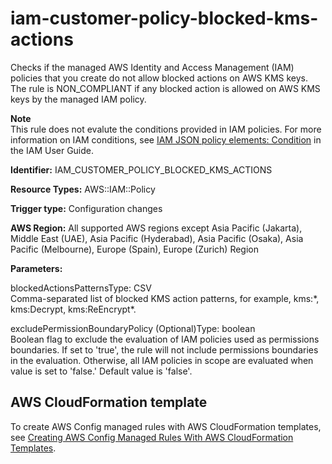 # iam\-customer\-policy\-blocked\-kms\-actions<a name="iam-customer-policy-blocked-kms-actions"></a>

Checks if the managed AWS Identity and Access Management \(IAM\) policies that you create do not allow blocked actions on AWS KMS keys\. The rule is NON\_COMPLIANT if any blocked action is allowed on AWS KMS keys by the managed IAM policy\. 

**Note**  
This rule does not evalute the conditions provided in IAM policies\. For more information on IAM conditions, see [IAM JSON policy elements: Condition](https://docs.aws.amazon.com/IAM/latest/UserGuide/reference_policies_elements_condition.html) in the IAM User Guide\.

**Identifier:** IAM\_CUSTOMER\_POLICY\_BLOCKED\_KMS\_ACTIONS

**Resource Types:** AWS::IAM::Policy

**Trigger type:** Configuration changes

**AWS Region:** All supported AWS regions except Asia Pacific \(Jakarta\), Middle East \(UAE\), Asia Pacific \(Hyderabad\), Asia Pacific \(Osaka\), Asia Pacific \(Melbourne\), Europe \(Spain\), Europe \(Zurich\) Region

**Parameters:**

blockedActionsPatternsType: CSV  
Comma\-separated list of blocked KMS action patterns, for example, kms:\*, kms:Decrypt, kms:ReEncrypt\*\.

excludePermissionBoundaryPolicy \(Optional\)Type: boolean  
Boolean flag to exclude the evaluation of IAM policies used as permissions boundaries\. If set to 'true', the rule will not include permissions boundaries in the evaluation\. Otherwise, all IAM policies in scope are evaluated when value is set to 'false\.' Default value is 'false'\.

## AWS CloudFormation template<a name="w2aac12c33c15b9d357c19"></a>

To create AWS Config managed rules with AWS CloudFormation templates, see [Creating AWS Config Managed Rules With AWS CloudFormation Templates](aws-config-managed-rules-cloudformation-templates.md)\.